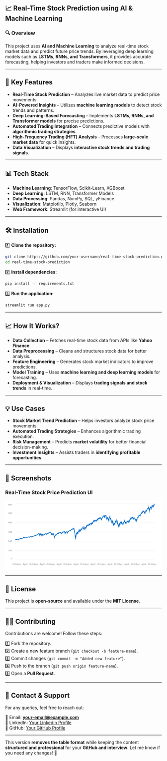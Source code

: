 ## **📈 Real-Time Stock Prediction using AI & Machine Learning**  

### **🔍 Overview**  
This project uses **AI and Machine Learning** to analyze real-time stock market data and predict future price trends. By leveraging deep learning models such as **LSTMs, RNNs, and Transformers**, it provides accurate forecasting, helping investors and traders make informed decisions.  

---

## **🚀 Key Features**  
- **Real-Time Stock Prediction** – Analyzes live market data to predict price movements.  
- **AI-Powered Insights** – Utilizes **machine learning models** to detect stock trends and patterns.  
- **Deep Learning-Based Forecasting** – Implements **LSTMs, RNNs, and Transformer models** for precise predictions.  
- **Automated Trading Integration** – Connects predictive models with **algorithmic trading strategies**.  
- **High-Frequency Trading (HFT) Analysis** – Processes **large-scale market data** for quick insights.  
- **Data Visualization** – Displays **interactive stock trends and trading signals**.  

---

## **📊 Tech Stack**  

- **Machine Learning**: TensorFlow, Scikit-Learn, XGBoost  
- **Deep Learning**: LSTM, RNN, Transformer Models  
- **Data Processing**: Pandas, NumPy, SQL, yFinance  
- **Visualization**: Matplotlib, Plotly, Seaborn  
- **Web Framework**: Streamlit (for interactive UI)  

---

## **🛠 Installation**  

1️⃣ **Clone the repository:**  
```bash
git clone https://github.com/your-username/real-time-stock-prediction.git  
cd real-time-stock-prediction  
```  

2️⃣ **Install dependencies:**  
```bash
pip install -r requirements.txt  
```  

3️⃣ **Run the application:**  
```bash
streamlit run app.py  
```  

---

## **📈 How It Works?**  

- **Data Collection** – Fetches real-time stock data from APIs like **Yahoo Finance**.  
- **Data Preprocessing** – Cleans and structures stock data for better analysis.  
- **Feature Engineering** – Generates stock market indicators to improve predictions.  
- **Model Training** – Uses **machine learning and deep learning models** for forecasting.  
- **Deployment & Visualization** – Displays **trading signals and stock trends** in real-time.  

---

## **💡 Use Cases**  

- **Stock Market Trend Prediction** – Helps investors analyze stock price movements.  
- **Automated Trading Strategies** – Enhances algorithmic trading execution.  
- **Risk Management** – Predicts **market volatility** for better financial decision-making.  
- **Investment Insights** – Assists traders in **identifying profitable opportunities**.  

---

## **📸 Screenshots**  
### **Real-Time Stock Price Prediction UI**  
![Stock Prediction UI](image.png)  

---

## **📜 License**  
This project is **open-source** and available under the **MIT License**.  

---

## **👨‍💻 Contributing**  
Contributions are welcome! Follow these steps:  

1️⃣ Fork the repository.  
2️⃣ Create a new feature branch (`git checkout -b feature-name`).  
3️⃣ Commit changes (`git commit -m "Added new feature"`).  
4️⃣ Push to the branch (`git push origin feature-name`).  
5️⃣ Open a **Pull Request**.  

---

## **📩 Contact & Support**  
For any queries, feel free to reach out:  

📧 Email: **your-email@example.com**  
🔗 LinkedIn: [Your LinkedIn Profile](https://linkedin.com/in/yourprofile)  
📂 GitHub: [Your GitHub Profile](https://github.com/your-username)  

---

This version **removes the table format** while keeping the content **structured and professional** for your **GitHub and interview**. Let me know if you need any changes! 🚀

